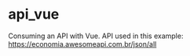 # api_vue
Consuming an API with Vue.
API used in this example: https://economia.awesomeapi.com.br/json/all
